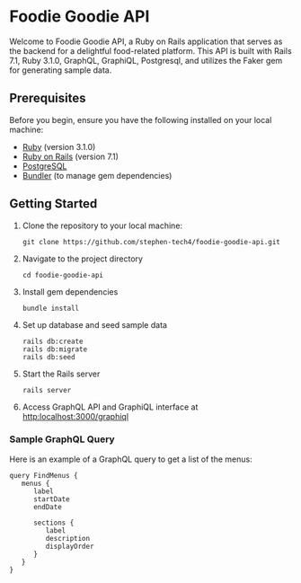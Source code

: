 # Foodie Goodie API

Welcome to Foodie Goodie API, a Ruby on Rails application that serves as the backend for a delightful food-related platform. This API is built with Rails 7.1, Ruby 3.1.0, GraphQL, GraphiQL, Postgresql, and utilizes the Faker gem for generating sample data.

## Prerequisites
Before you begin, ensure you have the following installed on your local machine:

- [Ruby](https://www.ruby-lang.org/en/documentation/installation/) (version 3.1.0)
- [Ruby on Rails](https://guides.rubyonrails.org/getting_started.html#installing-rails) (version 7.1)
- [PostgreSQL](https://www.postgresql.org/download/)
- [Bundler](https://bundler.io/) (to manage gem dependencies)

## Getting Started

1. Clone the repository to your local machine:

   ```
   git clone https://github.com/stephen-tech4/foodie-goodie-api.git
   ```

2. Navigate to the project directory

    ```
   cd foodie-goodie-api
   ```
   
3. Install gem dependencies

    ```
   bundle install
   ```
   
4. Set up database and seed sample data

    ```
   rails db:create
   rails db:migrate
   rails db:seed
   ```
   
5. Start the Rails server

    ```
   rails server
   ```
   
6. Access GraphQL API and GraphiQL interface at <http:localhost:3000/graphiql>

### Sample GraphQL Query

Here is an example of a GraphQL query to get a list of the menus:

   ```
   query FindMenus {
      menus {
         label
         startDate
         endDate
         
         sections {
            label
            description
            displayOrder
         }
      }
   }
   ```